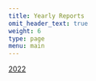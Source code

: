 ```yaml
---
title: Yearly Reports
omit_header_text: true
weight: 6
type: page
menu: main
---
```


[2022](/animalpolice/files/2022.pdf)
